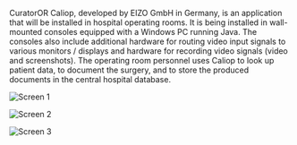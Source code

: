 CuratorOR Caliop, developed by EIZO GmbH in Germany, is an application that will be installed in 
hospital operating rooms. It is being installed in wall-mounted consoles equipped with a Windows PC 
running Java. The consoles also include additional hardware for routing video input signals to 
various monitors / displays and hardware for recording video signals (video and screenshots). The 
operating room personnel uses Caliop to look up patient data, to document the surgery, and to store 
the produced documents in the central hospital database.

![Screen 1](screen1.png)

![Screen 2](screen2.png)

![Screen 3](screen3.png)